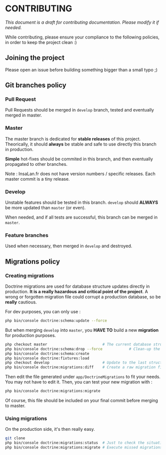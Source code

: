 CONTRIBUTING
============

*This document is a draft for contributing documentation. Please modify it if needed.*

While contributing, please ensure your compliance to the following policies, in order to keep the project clean :)

Joining the project
-------------------

Please open an issue before building something bigger than a small typo ;)

Git branches policy
-------------------

### Pull Request

Pull Requests should be merged in `develop` branch, tested and eventually merged in master.

### Master

The master branch is dedicated for **stable releases** of this project. Theorically, it should **always** be stable and safe to use directly this branch in production.

**Simple** hot-fixes should be commited in this branch, and then eventually propagated to other branches.

Note : InsaLan.fr does not have version numbers / specific releases. Each master commit is a tiny release.

### Develop

Unstable features should be tested in this branch. `develop` should **ALWAYS** be more updated than `master` (or even).

When needed, and if all tests are successful, this branch can be merged in `master`.

### Feature branches

Used when necessary, then merged in `develop` and destroyed.

Migrations policy
-----------------

### Creating migrations

Doctrine migrations are used for database structure updates directly in production.
**It is a really hazardous and critical point of the project**. A wrong or forgotten migration file could corrupt a production database, so be **really** cautious.

For dev purposes, you can only use :

```bash
php bin/console doctrine:schema:update --force
```

But when merging `develop` into `master`, you **HAVE TO** build a new **migration** for production purposes.

```bash
php checkout master                         # The current database structure
php bin/console doctrine:schema:drop --force            # Clean-up the database
php bin/console doctrine:schema:create
php bin/console doctrine:fixtures:load
php checkout develop                        # Update to the last structure
php bin/console doctrine:migrations:diff    # Create a raw migration file
```

Then edit the file generated under `app/DoctrineMigrations` to fit your needs. You may not have to edit it.
Then, you can test your new migration with :

```bash
php bin/console doctrine:migrations:migrate
```

Of course, this file should be included on your final commit before merging to master.

### Using migrations

On the production side, it's then really easy.

```bash
git clone
php bin/console doctrine:migrations:status  # Just to check the situation
php bin/console doctrine:migrations:migrate # Execute missed migrations safely
```
